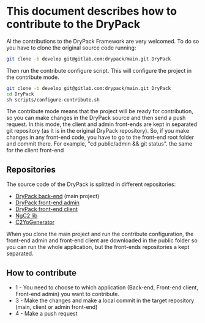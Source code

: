 # This document describes how to contribute to the DryPack #

Al the contributions to the DryPack Framework are very welcomed. To do so you have to clone the original source code running:

```sh
git clone -b develop git@gitlab.com:drypack/main.git DryPack
```

Then run the contribute configure script. This will configure the project in the contribute mode.

```sh
git clone -b develop git@gitlab.com:drypack/main.git DryPack
cd DryPack
sh scripts/configure-contribute.sh
```

The contribute mode means that the project will be ready for contribution, so you can make changes in the DryPack source and then send a push request. In this mode, the client and admin front-ends are kept in separated git repository (as it is in the original DryPack repository). So, if you make changes in any front-end code, you have to go to the front-end root folder and commit there. For example, "cd public/admin && git status". the same for the client front-end

## Repositories ##

The source code of the DryPack is splitted in different repositories:

- [DryPack back-end](https://gitlab.com/drypack/main) (main project)
- [DryPack front-end admin](https://gitlab.com/drypack/front-end-admin)
- [DryPack front-end client](https://gitlab.com/drypack/front-end-client)
- [NgC2 lib](https://gitlab.com/drypack/ngc2)
- [C2YoGenerator](https://gitlab.com/drypack/c2yogenerator)

When you clone the main project and run the contribute configuration, the front-end admin and front-end client are downloaded in the public folder so you can run the whole application, but the front-ends repositories a kept separated.

## How to contribute ##

- 1 - You need to choose to which application (Back-end, Front-end client, Front-end admin) you want to contribute.
- 3 - Make the changes and make a local commit in the target repository (main, client or admin front-end)
- 4 - Make a push request
